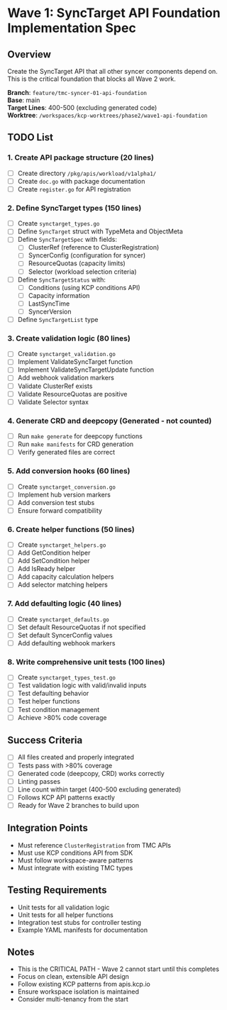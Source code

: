# Wave 1: SyncTarget API Foundation Implementation Spec

## Overview
Create the SyncTarget API that all other syncer components depend on. This is the critical foundation that blocks all Wave 2 work.

**Branch**: `feature/tmc-syncer-01-api-foundation`  
**Base**: main  
**Target Lines**: 400-500 (excluding generated code)  
**Worktree**: `/workspaces/kcp-worktrees/phase2/wave1-api-foundation`

## TODO List

### 1. Create API package structure (20 lines)
- [ ] Create directory `/pkg/apis/workload/v1alpha1/`
- [ ] Create `doc.go` with package documentation
- [ ] Create `register.go` for API registration

### 2. Define SyncTarget types (150 lines)
- [ ] Create `synctarget_types.go`
- [ ] Define `SyncTarget` struct with TypeMeta and ObjectMeta
- [ ] Define `SyncTargetSpec` with fields:
  - [ ] ClusterRef (reference to ClusterRegistration)
  - [ ] SyncerConfig (configuration for syncer)
  - [ ] ResourceQuotas (capacity limits)
  - [ ] Selector (workload selection criteria)
- [ ] Define `SyncTargetStatus` with:
  - [ ] Conditions (using KCP conditions API)
  - [ ] Capacity information
  - [ ] LastSyncTime
  - [ ] SyncerVersion
- [ ] Define `SyncTargetList` type

### 3. Create validation logic (80 lines)
- [ ] Create `synctarget_validation.go`
- [ ] Implement ValidateSyncTarget function
- [ ] Implement ValidateSyncTargetUpdate function
- [ ] Add webhook validation markers
- [ ] Validate ClusterRef exists
- [ ] Validate ResourceQuotas are positive
- [ ] Validate Selector syntax

### 4. Generate CRD and deepcopy (Generated - not counted)
- [ ] Run `make generate` for deepcopy functions
- [ ] Run `make manifests` for CRD generation
- [ ] Verify generated files are correct

### 5. Add conversion hooks (60 lines)
- [ ] Create `synctarget_conversion.go`
- [ ] Implement hub version markers
- [ ] Add conversion test stubs
- [ ] Ensure forward compatibility

### 6. Create helper functions (50 lines)
- [ ] Create `synctarget_helpers.go`
- [ ] Add GetCondition helper
- [ ] Add SetCondition helper
- [ ] Add IsReady helper
- [ ] Add capacity calculation helpers
- [ ] Add selector matching helpers

### 7. Add defaulting logic (40 lines)
- [ ] Create `synctarget_defaults.go`
- [ ] Set default ResourceQuotas if not specified
- [ ] Set default SyncerConfig values
- [ ] Add defaulting webhook markers

### 8. Write comprehensive unit tests (100 lines)
- [ ] Create `synctarget_types_test.go`
- [ ] Test validation logic with valid/invalid inputs
- [ ] Test defaulting behavior
- [ ] Test helper functions
- [ ] Test condition management
- [ ] Achieve >80% code coverage

## Success Criteria
- [ ] All files created and properly integrated
- [ ] Tests pass with >80% coverage
- [ ] Generated code (deepcopy, CRD) works correctly
- [ ] Linting passes
- [ ] Line count within target (400-500 excluding generated)
- [ ] Follows KCP API patterns exactly
- [ ] Ready for Wave 2 branches to build upon

## Integration Points
- Must reference `ClusterRegistration` from TMC APIs
- Must use KCP conditions API from SDK
- Must follow workspace-aware patterns
- Must integrate with existing TMC types

## Testing Requirements
- Unit tests for all validation logic
- Unit tests for all helper functions
- Integration test stubs for controller testing
- Example YAML manifests for documentation

## Notes
- This is the CRITICAL PATH - Wave 2 cannot start until this completes
- Focus on clean, extensible API design
- Follow existing KCP patterns from apis.kcp.io
- Ensure workspace isolation is maintained
- Consider multi-tenancy from the start